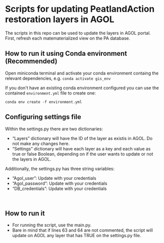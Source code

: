 # Scripts for updating PeatlandAction restoration layers in AGOL

The scripts in this repo can be used to update the layers in AGOL portal. First, refresh each matematerialized view on the PA database.  

## How to run it using Conda environment (Recommended)

Open miniconda terminal and activate your conda environment containg the relevant dependencies, e.g. `conda activate gis_env`

If you don't have an existing conda environment configured you can use the contained `environment.yml` file to create one:

`conda env create -f environment.yml`

## Configuring settings file

Within the settings.py there are two dictionaries:<br>
* “Layers” dictionary will have the ID of the layer as existis in AGOL. Do not make any changes here.<br>
* “Settings” dictionary will have each layer as a key and each value as true or false Boolean, depending on if the user wants to update or not the layers in AGOL.<br> 

Additionally, the settings.py has three string variables:<br>
* “Agol_user”: Update with your credentials<br>
* “Agol_password”: Update with your credentials<br>
* “DB_credentials”: Update with your credentials<br>


<br>

## How to run it

* For running the script, use the main.py. <br>
* Bare in mind that if lines 63 and 64 are not commented, the script will update on AGOL any layer that has TRUE on the settings.py file. <br>